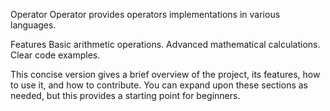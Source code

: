 Operator
Operator provides operators implementations in various languages.

Features
Basic arithmetic operations.
Advanced mathematical calculations.
Clear code examples.


This concise version gives a brief overview of the project, its features, how to use it, and how to contribute. You can expand upon these sections as needed, but this provides a starting point for beginners.






